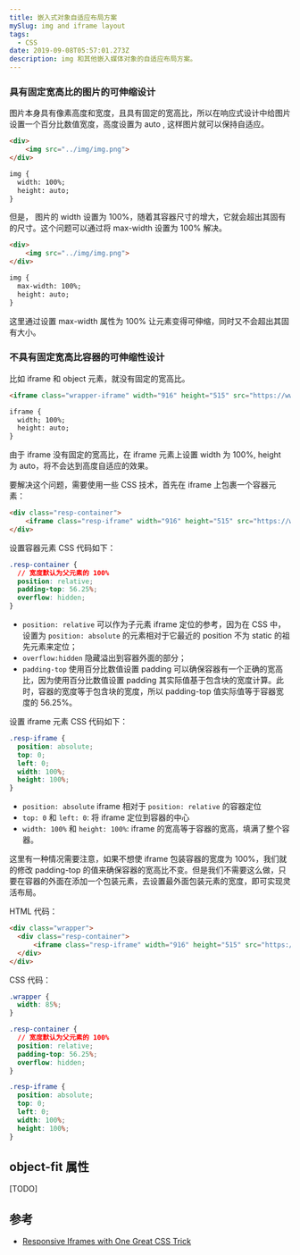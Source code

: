 ```yaml
---
title: 嵌入式对象自适应布局方案
mySlug: img and iframe layout
tags:
  - CSS
date: 2019-09-08T05:57:01.273Z
description: img 和其他嵌入媒体对象的自适应布局方案。
---
```

### 具有固定宽高比的图片的可伸缩设计

图片本身具有像素高度和宽度，且具有固定的宽高比，所以在响应式设计中给图片设置一个百分比数值宽度，高度设置为 auto , 这样图片就可以保持自适应。

```html
<div>
    <img src="../img/img.png">
</div>

img {
  width: 100%;
  height: auto;
}
```

但是， 图片的 width 设置为 100%，随着其容器尺寸的增大，它就会超出其固有的尺寸。这个问题可以通过将  max-width 设置为 100% 解决。

```html
<div>
    <img src="../img/img.png">
</div>

img {
  max-width: 100%;
  height: auto;
}
```

这里通过设置 max-width  属性为 100% 让元素变得可伸缩，同时又不会超出其固有大小。 

### 不具有固定宽高比容器的可伸缩性设计

比如 iframe 和  object 元素，就没有固定的宽高比。

```html
<iframe class="wrapper-iframe" width="916" height="515" src="https://www.youtube.com/embed/SMi6p8SKHK4" frameborder="0" allowfullscreen></iframe>

iframe {
  width; 100%;
  height: auto;
}
```

由于 iframe 没有固定的宽高比，在 iframe 元素上设置 width 为 100%, height 为 auto，将不会达到高度自适应的效果。

要解决这个问题，需要使用一些 CSS 技术，首先在 iframe 上包裹一个容器元素：

```html
<div class="resp-container">
    <iframe class="resp-iframe" width="916" height="515" src="https://www.youtube.com/embed/SMi6p8SKHK4" frameborder="0" ></iframe>
</div>
```

设置容器元素 CSS 代码如下： 

```css
.resp-container {
  // 宽度默认为父元素的 100%
  position: relative;
  padding-top: 56.25%;
  overflow: hidden;
}
```

- `position: relative` 可以作为子元素 iframe 定位的参考，因为在 CSS 中，设置为 `position: absolute` 的元素相对于它最近的  position  不为  static  的祖先元素来定位；
- `overflow:hidden` 隐藏溢出到容器外面的部分；
- `padding-top` 使用百分比数值设置 padding 可以确保容器有一个正确的宽高比，因为使用百分比数值设置 padding 其实际值基于包含块的宽度计算。此时，容器的宽度等于包含块的宽度，所以 padding-top 值实际值等于容器宽度的 56.25%。

设置 iframe 元素 CSS 代码如下： 

```css
.resp-iframe {
  position: absolute;
  top: 0;
  left: 0;
  width: 100%;
  height: 100%;
}
```

- `position: absolute` iframe 相对于 `position: relative` 的容器定位
- `top: 0` 和 `left: 0`: 将 iframe 定位到容器的中心
- `width: 100%` 和 `height: 100%`: iframe 的宽高等于容器的宽高，填满了整个容器。

这里有一种情况需要注意，如果不想使 iframe 包装容器的宽度为 100%，我们就的修改 padding-top 的值来确保容器的宽高比不变。但是我们不需要这么做，只要在容器的外面在添加一个包装元素，去设置最外面包装元素的宽度，即可实现灵活布局。

HTML 代码：

```html
<div class="wrapper">
  <div class="resp-container">
      <iframe class="resp-iframe" width="916" height="515" src="https://www.youtube.com/embed/SMi6p8SKHK4" frameborder="0" ></iframe>
  </div>
</div>
```

CSS 代码：

```css
.wrapper {
  width: 85%;
}

.resp-container {
  // 宽度默认为父元素的 100%
  position: relative;
  padding-top: 56.25%;
  overflow: hidden;
}

.resp-iframe {
  position: absolute;
  top: 0;
  left: 0;
  width: 100%;
  height: 100%;
}
```

## object-fit 属性
[TODO]

## 参考
- [Responsive Iframes with One Great CSS Trick](https://blog.theodo.com/2018/01/responsive-iframes-css-trick/)
